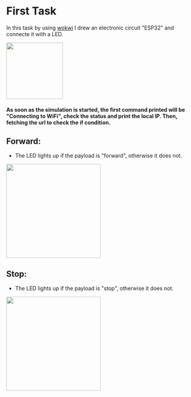 # First Task

In this task by using [wokwi](https://wokwi.com/) I drew an electronic circuit \"ESP32\" and connecte it with a LED.

<img src="https://github.com/Dalal688/IOT/assets/137711691/216411a2-5cb4-4471-8234-c202b98f626d" width="150" >

#### As soon as the simulation is started, the first command printed will be "Connecting to WiFi", check the status and print the local IP. Then, fetching the url to check the if condition.

## Forward:

 - The LED lights up if the payload is "forward", otherwise it does not.

<img src="https://github.com/Dalal688/IOT/assets/137711691/637dff81-120f-4660-ac29-5e2b55299866" width="250" >

## Stop:

- The LED lights up if the payload is "stop", otherwise it does not.

<img src="https://github.com/Dalal688/IOT/assets/137711691/b7e1932d-bdb8-47eb-a042-2b8850106823" width="250" >

